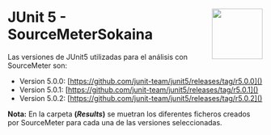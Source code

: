 # <img src="https://junit.org/junit5/assets/img/junit5-logo.png" align="right" width="100">JUnit 5 - SourceMeterSokaina

Las versiones de JUnit5 utilizadas para el análisis con SourceMeter son:

- Version 5.0.0: [https://github.com/junit-team/junit5/releases/tag/r5.0.0]()
- Version 5.0.1: [https://github.com/junit-team/junit5/releases/tag/r5.0.1]()
- Version 5.0.2: [https://github.com/junit-team/junit5/releases/tag/r5.0.2]()

**Nota:** En la carpeta **(*Results*)** se muetran los diferentes ficheros creados por SourceMeter para cada una de las versiones seleccionadas.
